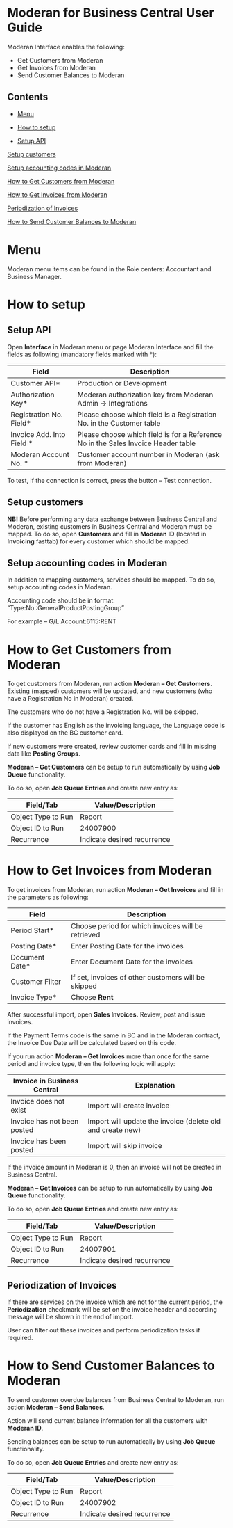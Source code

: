 # Moderan for Business Central User Guide

Moderan Interface enables the following:
- Get Customers from Moderan
- Get Invoices from Moderan
- Send Customer Balances to Moderan

## Contents

- [Menu](#Menu)

- [How to setup](#How-to-setup)

- [Setup API ](#Setup-API)

[Setup customers](#_Toc42778079)

[Setup accounting codes in Moderan](#_Toc42778080)

[How to Get Customers from Moderan](#_Toc42778081)

[How to Get Invoices from Moderan](#_Toc42778082)

[Periodization of Invoices](#_Toc42778083)

[How to Send Customer Balances to Moderan](#_Toc42778084)  
  

# Menu

Moderan menu items can be found in the Role centers: Accountant and Business Manager.



# How to setup

## Setup API

Open **Interface** in Moderan menu or page Moderan Interface and fill the fields as following (mandatory fields marked with *):

|Field|Description|
|---|---|
| Customer API* |Production or Development|  
|Authorization Key*|Moderan authorization key from Moderan Admin -> Integrations| 
|Registration No. Field*|Please choose which field is a Registration No. in the Customer table| 
|Invoice Add. Into Field *|Please choose which field is for a Reference No in the Sales Invoice Header table|  
|Moderan Account No. *|Customer account number in Moderan (ask from Moderan)|


To test, if the connection is correct, press the button – Test connection.

## Setup customers

**NB!** Before performing any data exchange between Business Central and Moderan, existing customers in Business Central and Moderan must be mapped. To do so, open **Customers** and fill in **Moderan ID** (located in **Invoicing** fasttab) for every customer which should be mapped.

## Setup accounting codes in Moderan

In addition to mapping customers, services should be mapped. To do so, setup accounting codes in Moderan.

Accounting code should be in format: “Type:No.:GeneralProductPostingGroup”

For example – G/L Account:6115:RENT

# How to Get Customers from Moderan

To get customers from Moderan, run action **Moderan – Get Customers**. Existing (mapped) customers will be updated, and new customers (who have a Registration No in Moderan) created.

The customers who do not have a Registration No. will be skipped.

If the customer has English as the invoicing language, the Language code is also displayed on the BC customer card.

If new customers were created, review customer cards and fill in missing data like **Posting Groups**.

**Moderan – Get Customers** can be setup to run automatically by using **Job Queue** functionality.

To do so, open **Job Queue Entries** and create new entry as:

|Field/Tab|Value/Description|
|-|-|
|Object Type to Run|Report|
|Object ID to Run|24007900|
|Recurrence|Indicate desired recurrence|

# How to Get Invoices from Moderan

To get invoices from Moderan, run action **Moderan – Get Invoices** and fill in the parameters as following:

|Field|Description|
|-|-|
|Period Start*|Choose period for which invoices will be retrieved|  
|Posting Date*|Enter Posting Date for the invoices|  
|Document Date*|Enter Document Date for the invoices|  
|Customer Filter|If set, invoices of other customers will be skipped|  
|Invoice Type*|Choose **Rent**|  

After successful import, open **Sales Invoices.** Review, post and issue invoices.

If the Payment Terms code is the same in BC and in the Moderan contract, the Invoice Due Date will be calculated based on this code.

If you run action **Moderan – Get Invoices** more than once for the same period and invoice type, then the following logic will apply:

|Invoice in Business Central|Explanation|
|-|-|
|Invoice does not exist|Import will create invoice|
|Invoice has not been posted|Import will update the invoice (delete old and create new)|
|Invoice has been posted|Import will skip invoice|

If the invoice amount in Moderan is 0, then an invoice will not be created in Business Central.

**Moderan – Get Invoices** can be setup to run automatically by using **Job Queue** functionality.

To do so, open **Job Queue Entries** and create new entry as:

|Field/Tab|Value/Description|
|-|-|
|Object Type to Run|Report|
|Object ID to Run|24007901|
|Recurrence|Indicate desired recurrence|

## Periodization of Invoices

If there are services on the invoice which are not for the current period, the **Periodization** checkmark will be set on the invoice header and according message will be shown in the end of import.

User can filter out these invoices and perform periodization tasks if required.

# How to Send Customer Balances to Moderan

To send customer overdue balances from Business Central to Moderan, run action **Moderan – Send Balances**.

Action will send current balance information for all the customers with **Moderan ID**.

Sending balances can be setup to run automatically by using **Job Queue** functionality.

To do so, open **Job Queue Entries** and create new entry as:

|Field/Tab|Value/Description|
|-|-|
|Object Type to Run|Report|
|Object ID to Run|24007902|
|Recurrence|Indicate desired recurrence|
